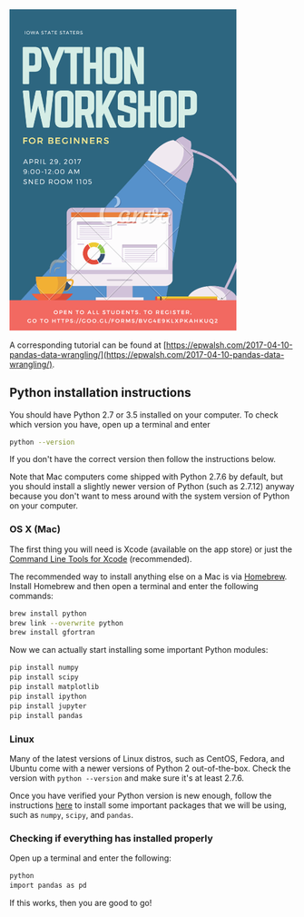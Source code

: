 <img src="./img/poster.png" width="400">

A corresponding tutorial can be found at [https://epwalsh.com/2017-04-10-pandas-data-wrangling/](https://epwalsh.com/2017-04-10-pandas-data-wrangling/).


## Python installation instructions

You should have Python 2.7 or 3.5 installed on your computer. To check which version you have, open up a terminal and enter 

```bash
python --version
```

If you don't have the correct version then follow the instructions below.

Note that Mac computers come shipped with Python 2.7.6 by default, but you should install a slightly newer version of Python (such as 2.7.12) anyway because you don't want to mess around with the system version of Python on your computer.

### OS X (Mac)

The first thing you will need is Xcode (available on the app store) 
or just the [Command Line Tools for Xcode](http://developer.apple.com/downloads) (recommended).

The recommended way to install anything else on a Mac is via [Homebrew](https://brew.sh).
Install Homebrew and then open a terminal and enter the following commands:

```bash
brew install python
brew link --overwrite python
brew install gfortran
```

Now we can actually start installing some important Python modules:

```bash
pip install numpy
pip install scipy
pip install matplotlib
pip install ipython
pip install jupyter
pip install pandas
```

### Linux

Many of the latest versions of Linux distros, such as CentOS, Fedora, and Ubuntu come with 
a newer versions of Python 2 out-of-the-box. Check the version with `python --version` and make sure it's at least 2.7.6.

Once you have verified your Python version is new enough, follow the instructions 
[here](https://www.scipy.org/install.html#install-systemwide-via-a-linux-package-manager) to install some 
important packages that we will be using, such as `numpy`, `scipy`, and `pandas`.

### Checking if everything has installed properly

Open up a terminal and enter the following:

```bash
python
import pandas as pd
```

If this works, then you are good to go!
